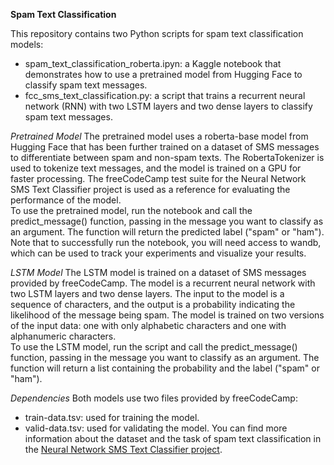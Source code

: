 **Spam Text Classification**

This repository contains two Python scripts for spam text classification models:
- spam_text_classification_roberta.ipyn: a Kaggle notebook that demonstrates how to use a pretrained model from Hugging Face to classify spam text messages.
- fcc_sms_text_classification.py: a script that trains a recurrent neural network (RNN) with two LSTM layers and two dense layers to classify spam text messages.

*Pretrained Model*
The pretrained model uses a roberta-base model from Hugging Face that has been further trained on a dataset of SMS messages to differentiate between spam and non-spam texts. The RobertaTokenizer is used to tokenize text messages, and the model is trained on a GPU for faster processing. The freeCodeCamp test suite for the Neural Network SMS Text Classifier project is used as a reference for evaluating the performance of the model.<br>
To use the pretrained model, run the notebook and call the predict_message() function, passing in the message you want to classify as an argument. The function will return the predicted label ("spam" or "ham").<br>
Note that to successfully run the notebook, you will need access to wandb, which can be used to track your experiments and visualize your results.

*LSTM Model*
The LSTM model is trained on a dataset of SMS messages provided by freeCodeCamp. The model is a recurrent neural network with two LSTM layers and two dense layers. The input to the model is a sequence of characters, and the output is a probability indicating the likelihood of the message being spam. The model is trained on two versions of the input data: one with only alphabetic characters and one with alphanumeric characters.<br>
To use the LSTM model, run the script and call the predict_message() function, passing in the message you want to classify as an argument. The function will return a list containing the probability and the label ("spam" or "ham").

*Dependencies*
Both models use two files provided by freeCodeCamp:
- train-data.tsv: used for training the model.
- valid-data.tsv: used for validating the model.
You can find more information about the dataset and the task of spam text classification in the [Neural Network SMS Text Classifier project](https://www.freecodecamp.org/learn/machine-learning-with-python/machine-learning-with-python-projects/neural-network-sms-text-classifier).
